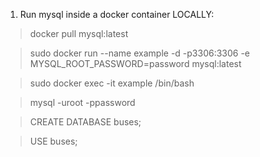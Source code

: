1. Run mysql inside a docker container LOCALLY:

> docker pull mysql:latest

> sudo docker run --name example -d -p3306:3306 -e MYSQL_ROOT_PASSWORD=password mysql:latest

> sudo docker exec -it example /bin/bash

> mysql -uroot -ppassword

> CREATE DATABASE buses;

> USE buses;